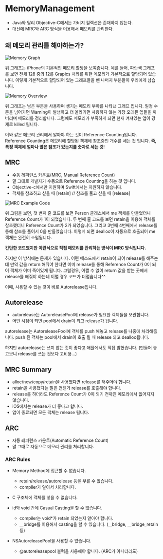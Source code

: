 # MemoryManagement

* Java와 달리 Objective-C에서는 가비지 컬렉션은 존재하지 않는다. 
* 대신에 MRC와 ARC 방식을 이용해서 메모리를 관리한다.


## 왜 메모리 관리를 해야하는가?


![Memory Graph](../img/MemoryManagement/1.png)


위 그래프는 iPhone의 기본적인 메모리 할당을 보여줍니다.
예를 들어, 파란색 그래프를 보면 전체 128 중의 12를 Grapics 처리를 위한 메모리가 기본적으로 할당되어 있습니다.
이렇게 기본적으로 할당되어 있는 그래프들을 뺀 나머지 부분들이 우리에게 남습니다.


![Memory Overview](../img/MemoryManagement/2.png)


위 그래프는 남은 부분을 사용하며 생기는 메모리 부하를 나타낸 그래프 입니다.
일정 수준을 넘어가면 Warning이 발생하고 더 올라가면 사용하지 않는 가장 오래된 앱들을 꺼버리며 메모리를 정리합니다.
그럼에도 메모리가 부족하게 되면 현재 켜져있는 앱이 강제로 killed 됩니다.

이와 같은 메모리 관리에서 알아야 하는 것이 Reference Counting입니다.
Reference Counting은 메모리에 할당된 객체에 참조중인 개수를 세는 것 입니다.
**즉, 특정 객체에 얼마나 많은 참조가 있는지를 숫자로 세는 것!**


## MRC
* 수동 레퍼런스 카운트(MRC, Manual Reference Count)
* 말 그대로 개발자가 수동으로 Reference Counting을 하는 것 입니다.
* Objective-c에서만 지원하며 Swift에서는 지원하지 않습니다.
* 객체를 참조하고 싶을 때 [retain] // 참조를 풀고 싶을 때 [release]


![MRC Example Code](../img/MemoryManagement/3.png)


위 그림을 보면,
첫 번째 줄 코드를 보면 Person 클래스에서 me 객체를 만들었더니 Reference Count가 1이 되었습니다.
두 번째 줄 코드를 보면 retain을 이용해 객체를 참조했더니 Reference Count가 2가 되었습니다.
그리고 3번째 4번째에서 release를 통해 참조를 풀어서 0을 만들었습니다.
이렇게 되면 dealloc이 자동으로 호출되어 me 객체는 완전히 소멸됩니다.

**간단한 코드였지만 이런식으로 직접 메모리를 관리하는 방식이 MRC 방식입니다.**

하지만 이 방식에는 문제가 있습니다. 어떤 메소드에서 retain이 되어 release를 해주는데 만약 값을 return 해줘야 한다면 이미 release를 통해 Reference Count가 0이 되어 객체가 이미 죽어있게 됩니다. 그럴경우, 어쩔 수 없이 return 값을 받는 곳에서 release를 해줘야 하는데 이럴 경우 코드가 더럽습니다^^

이때, 사용할 수 있는 것이 바로 Autorelease입니다.

 
## Autorelease
* autorelease는 AutoreleasePool에 release가 필요한 객체들을 보관합니다.
* 어떤 시점이 되면 pool에서 drain이 되고 release가 됩니다.

autorelease는 AutoreleasePool에 객체를 push 해놓고 release를 나중에 처리해줍니다. push 된 객체는 pool에서 drain이 호출 될 때 release 되고 dealloc됩니다.

하지만 autorelease는 쓰지 않는 것이 좋다고 애플에서도 직접 밝혔습니다.
(만들어 놓고보니 release를 쓰는 것보다 고비용…)

## MRC Summary

* alloc/new/copy/retain을 사용했다면 release를 해주어야 합니다.
* retain을 사용했다는 말은 언젠가 release를 호출해야 합니다.
* release를 하더라도 Reference Count가 0이 되기 전까진 메모리에서 없어지지 않습니다.
* iOS에서는 release가 더 좋다고 합니다.
* 앱이 종료되면 모든 객체는 release 됩니다.


## ARC
* 자동 레퍼런스 카운트(Automatic Reference Count)
* 말 그대로 자동으로 메모리 관리를 처리합니다.

### ARC Rules
* Memory Method에 접근할 수 없습니다.
	* retain/release/autorelease 등을 부를 수 없습니다.
	* compiler가 알아서 처리합니다.

* C 구조체에 객체를 넣을 수 없습니다.

* id와 void 간에 Casual Casting을 할 수 없습니다.
	* compiler는 void*가 retain 되었는지 알아야 합니다.
	* __bridge를 이용해서 casting을 할 수 있습니다. (__bridge, __bridge_retain 등)

* NSAutoreleasePool을 사용할 수 없습니다.
	* @autoreleasepool 블럭을 사용해야 합니다. (ARC가 아니더라도)

